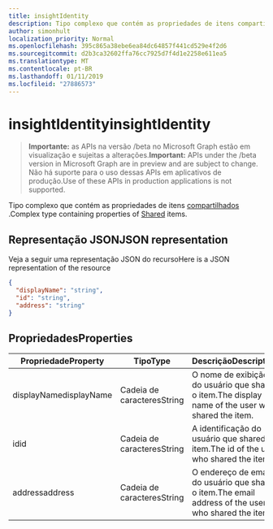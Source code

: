 ```yaml
---
title: insightIdentity
description: Tipo complexo que contém as propriedades de itens compartilhados.
author: simonhult
localization_priority: Normal
ms.openlocfilehash: 395c865a38ebe6ea84dc64857f441cd529e4f2d6
ms.sourcegitcommit: d2b3ca32602ffa76cc7925d7f4d1e2258e611ea5
ms.translationtype: MT
ms.contentlocale: pt-BR
ms.lasthandoff: 01/11/2019
ms.locfileid: "27886573"
---
```

# <a name="insightidentity"></a><span data-ttu-id="4ac0d-103">insightIdentity</span><span class="sxs-lookup"><span data-stu-id="4ac0d-103">insightIdentity</span></span>

> <span data-ttu-id="4ac0d-104">**Importante:** as APIs na versão /beta no Microsoft Graph estão em visualização e sujeitas a alterações.</span><span class="sxs-lookup"><span data-stu-id="4ac0d-104">**Important:** APIs under the /beta version in Microsoft Graph are in preview and are subject to change.</span></span> <span data-ttu-id="4ac0d-105">Não há suporte para o uso dessas APIs em aplicativos de produção.</span><span class="sxs-lookup"><span data-stu-id="4ac0d-105">Use of these APIs in production applications is not supported.</span></span>

<span data-ttu-id="4ac0d-106">Tipo complexo que contém as propriedades de itens [compartilhados](insights-shared.md) .</span><span class="sxs-lookup"><span data-stu-id="4ac0d-106">Complex type containing properties of [Shared](insights-shared.md) items.</span></span> 

## <a name="json-representation"></a><span data-ttu-id="4ac0d-107">Representação JSON</span><span class="sxs-lookup"><span data-stu-id="4ac0d-107">JSON representation</span></span>
<span data-ttu-id="4ac0d-108">Veja a seguir uma representação JSON do recurso</span><span class="sxs-lookup"><span data-stu-id="4ac0d-108">Here is a JSON representation of the resource</span></span>

```json
{
  "displayName": "string",
  "id": "string",
  "address": "string"
}
```

## <a name="properties"></a><span data-ttu-id="4ac0d-109">Propriedades</span><span class="sxs-lookup"><span data-stu-id="4ac0d-109">Properties</span></span>

| <span data-ttu-id="4ac0d-110">Propriedade</span><span class="sxs-lookup"><span data-stu-id="4ac0d-110">Property</span></span>              | <span data-ttu-id="4ac0d-111">Tipo</span><span class="sxs-lookup"><span data-stu-id="4ac0d-111">Type</span></span>          | <span data-ttu-id="4ac0d-112">Descrição</span><span class="sxs-lookup"><span data-stu-id="4ac0d-112">Description</span></span>  |
| -------------         |-----------    | -------------|
| <span data-ttu-id="4ac0d-113">displayName</span><span class="sxs-lookup"><span data-stu-id="4ac0d-113">displayName</span></span>       | <span data-ttu-id="4ac0d-114">Cadeia de caracteres</span><span class="sxs-lookup"><span data-stu-id="4ac0d-114">String</span></span>          | <span data-ttu-id="4ac0d-115">O nome de exibição do usuário que shared o item.</span><span class="sxs-lookup"><span data-stu-id="4ac0d-115">The display name of the user who shared the item.</span></span> |
| <span data-ttu-id="4ac0d-116">id</span><span class="sxs-lookup"><span data-stu-id="4ac0d-116">id</span></span>              | <span data-ttu-id="4ac0d-117">Cadeia de caracteres</span><span class="sxs-lookup"><span data-stu-id="4ac0d-117">String</span></span>        | <span data-ttu-id="4ac0d-118">A identificação do usuário que shared o item.</span><span class="sxs-lookup"><span data-stu-id="4ac0d-118">The id of the user who shared the item.</span></span>     |
| <span data-ttu-id="4ac0d-119">address</span><span class="sxs-lookup"><span data-stu-id="4ac0d-119">address</span></span>             | <span data-ttu-id="4ac0d-120">Cadeia de caracteres</span><span class="sxs-lookup"><span data-stu-id="4ac0d-120">String</span></span>      | <span data-ttu-id="4ac0d-121">O endereço de email do usuário que shared o item.</span><span class="sxs-lookup"><span data-stu-id="4ac0d-121">The email address of the user who shared the item.</span></span>  |
